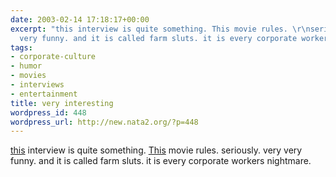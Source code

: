 ```yaml
---
date: 2003-02-14 17:18:17+00:00
excerpt: "this interview is quite something. This movie rules. \r\nseriously. very
  very funny. and it is called farm sluts. it is every corporate workers nightmare. "
tags:
- corporate-culture
- humor
- movies
- interviews
- entertainment
title: very interesting
wordpress_id: 448
wordpress_url: http://new.nata2.org/?p=448
---
```


<a href="http://www.pbs.org/now/printable/transcript205_full_print.html">this</a> interview is quite something. <a href="http://www.foxsearchlight.com/lab/shorts/farmsluts/quicktime.html">This</a> movie rules. 
seriously. very very funny. and it is called farm sluts. it is every corporate workers nightmare.